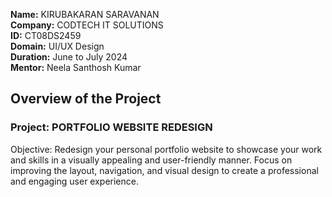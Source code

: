 **Name:** KIRUBAKARAN SARAVANAN  
**Company:** CODTECH IT SOLUTIONS  
**ID:** CT08DS2459  
**Domain:** UI/UX Design  
**Duration:** June to July 2024  
**Mentor:** Neela Santhosh Kumar   

## Overview of the Project

### Project: PORTFOLIO WEBSITE REDESIGN

Objective: Redesign your personal portfolio website to showcase your work and skills in a visually appealing and user-friendly manner. Focus on improving the layout, navigation, and visual design to create a professional and engaging user experience.

